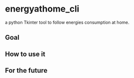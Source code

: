 # energyathome_cli
a python Tkinter tool to follow energies consumption at home.

## Goal

## How to use it


## For the future
